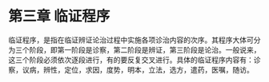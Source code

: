 # 第三章 临证程序

临证程序，是指在临证辨证论治过程中实施各项诊治内容的次序。其程序大体可分为三个阶段，即第一阶段是诊察，第二阶段是辨证，第三阶段是论治。一般说来，这三个阶段必须依次逐段进行，有的要反复交叉进行。具体的临证程序内容有：诊察，议病，辨性，定位，求因，度势，明本，立法，选方，遣药，医嘱，随访。
